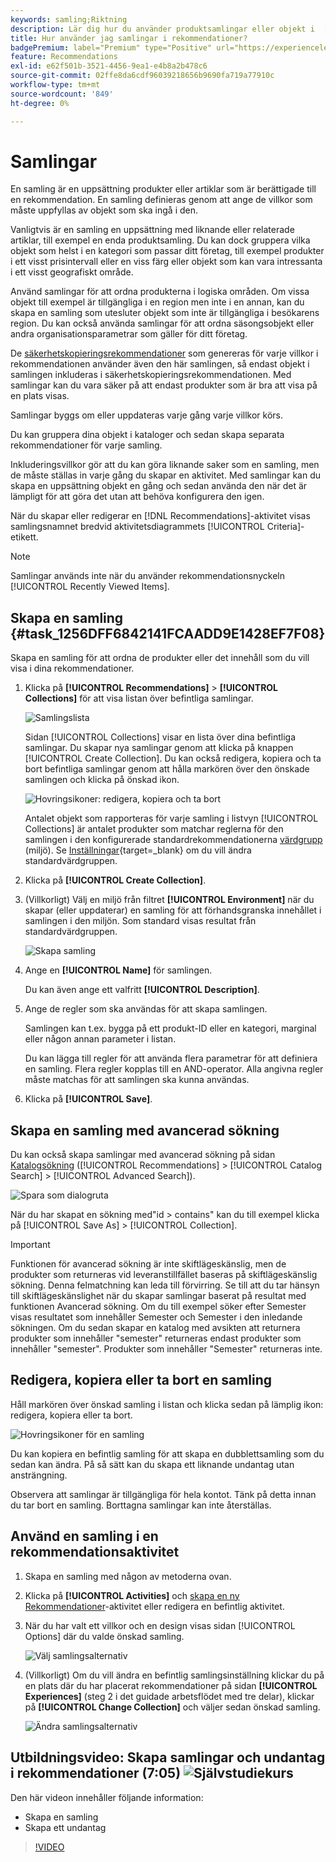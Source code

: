 ```yaml
---
keywords: samling;Riktning
description: Lär dig hur du använder produktsamlingar eller objekt i  [!DNL Target Recommendations].
title: Hur använder jag samlingar i rekommendationer?
badgePremium: label="Premium" type="Positive" url="https://experienceleague.adobe.com/docs/target/using/introduction/intro.html?lang=en#premium newtab=true" tooltip="Se vad som ingår i Target Premium."
feature: Recommendations
exl-id: e62f501b-3521-4456-9ea1-e4b8a2b478c6
source-git-commit: 02ffe8da6cdf96039218656b9690fa719a77910c
workflow-type: tm+mt
source-wordcount: '849'
ht-degree: 0%

---
```


# Samlingar

En samling är en uppsättning produkter eller artiklar som är berättigade till en rekommendation. En samling definieras genom att ange de villkor som måste uppfyllas av objekt som ska ingå i den.

Vanligtvis är en samling en uppsättning med liknande eller relaterade artiklar, till exempel en enda produktsamling. Du kan dock gruppera vilka objekt som helst i en kategori som passar ditt företag, till exempel produkter i ett visst prisintervall eller en viss färg eller objekt som kan vara intressanta i ett visst geografiskt område.

Använd samlingar för att ordna produkterna i logiska områden. Om vissa objekt till exempel är tillgängliga i en region men inte i en annan, kan du skapa en samling som utesluter objekt som inte är tillgängliga i besökarens region. Du kan också använda samlingar för att ordna säsongsobjekt eller andra organisationsparametrar som gäller för ditt företag.

De [säkerhetskopieringsrekommendationer](/help/main/c-recommendations/c-algorithms/backup-recs.md) som genereras för varje villkor i rekommendationen använder även den här samlingen, så endast objekt i samlingen inkluderas i säkerhetskopieringsrekommendationen. Med samlingar kan du vara säker på att endast produkter som är bra att visa på en plats visas.

Samlingar byggs om eller uppdateras varje gång varje villkor körs.

Du kan gruppera dina objekt i kataloger och sedan skapa separata rekommendationer för varje samling.

Inkluderingsvillkor gör att du kan göra liknande saker som en samling, men de måste ställas in varje gång du skapar en aktivitet. Med samlingar kan du skapa en uppsättning objekt en gång och sedan använda den när det är lämpligt för att göra det utan att behöva konfigurera den igen.

När du skapar eller redigerar en [!DNL Recommendations]-aktivitet visas samlingsnamnet bredvid aktivitetsdiagrammets [!UICONTROL Criteria]-etikett.

>[!NOTE]
>
>Samlingar används inte när du använder rekommendationsnyckeln [!UICONTROL Recently Viewed Items].

## Skapa en samling {#task_1256DFF6842141FCAADD9E1428EF7F08}

Skapa en samling för att ordna de produkter eller det innehåll som du vill visa i dina rekommendationer.

1. Klicka på **[!UICONTROL Recommendations]** > **[!UICONTROL Collections]** för att visa listan över befintliga samlingar.

   ![Samlingslista](assets/collections_list.png)

   Sidan [!UICONTROL Collections] visar en lista över dina befintliga samlingar. Du skapar nya samlingar genom att klicka på knappen [!UICONTROL Create Collection]. Du kan också redigera, kopiera och ta bort befintliga samlingar genom att hålla markören över den önskade samlingen och klicka på önskad ikon.

   ![Hovringsikoner: redigera, kopiera och ta bort](/help/main/c-recommendations/c-products/assets/hover-icons.png)

   Antalet objekt som rapporteras för varje samling i listvyn [!UICONTROL Collections] är antalet produkter som matchar reglerna för den samlingen i den konfigurerade standardrekommendationerna [värdgrupp](/help/main/administrating-target/hosts.md) (miljö). Se [Inställningar](https://experienceleague.adobe.com/docs/target-dev/developer/recommendations.html){target=_blank} om du vill ändra standardvärdgruppen.

1. Klicka på **[!UICONTROL Create Collection]**.

1. (Villkorligt) Välj en miljö från filtret **[!UICONTROL Environment]** när du skapar (eller uppdaterar) en samling för att förhandsgranska innehållet i samlingen i den miljön. Som standard visas resultat från standardvärdgruppen.

   ![Skapa samling](/help/main/c-recommendations/c-products/assets/CreateCollection.png)

1. Ange en **[!UICONTROL Name]** för samlingen.

   Du kan även ange ett valfritt **[!UICONTROL Description]**.

1. Ange de regler som ska användas för att skapa samlingen.

   Samlingen kan t.ex. bygga på ett produkt-ID eller en kategori, marginal eller någon annan parameter i listan.

   Du kan lägga till regler för att använda flera parametrar för att definiera en samling. Flera regler kopplas till en AND-operator. Alla angivna regler måste matchas för att samlingen ska kunna användas.

1. Klicka på **[!UICONTROL Save]**.

## Skapa en samling med avancerad sökning

Du kan också skapa samlingar med avancerad sökning på sidan [Katalogsökning](/help/main/c-recommendations/c-products/catalog-search.md#save-as) ([!UICONTROL Recommendations] > [!UICONTROL Catalog Search] > [!UICONTROL Advanced Search]).

![Spara som dialogruta](/help/main/c-recommendations/c-products/assets/save-as.png)

När du har skapat en sökning med&quot;id > contains&quot; kan du till exempel klicka på [!UICONTROL Save As] > [!UICONTROL Collection].

>[!IMPORTANT]
>
>Funktionen för avancerad sökning är inte skiftlägeskänslig, men de produkter som returneras vid leveranstillfället baseras på skiftlägeskänslig sökning. Denna felmatchning kan leda till förvirring. Se till att du tar hänsyn till skiftlägeskänslighet när du skapar samlingar baserat på resultat med funktionen Avancerad sökning. Om du till exempel söker efter Semester visas resultatet som innehåller Semester och Semester i den inledande sökningen. Om du sedan skapar en katalog med avsikten att returnera produkter som innehåller &quot;semester&quot; returneras endast produkter som innehåller &quot;semester&quot;. Produkter som innehåller &quot;Semester&quot; returneras inte.

## Redigera, kopiera eller ta bort en samling

Håll markören över önskad samling i listan och klicka sedan på lämplig ikon: redigera, kopiera eller ta bort.

![Hovringsikoner för en samling](/help/main/c-recommendations/c-products/assets/hover-collections.png)

Du kan kopiera en befintlig samling för att skapa en dubblettsamling som du sedan kan ändra. På så sätt kan du skapa ett liknande undantag utan ansträngning.

Observera att samlingar är tillgängliga för hela kontot. Tänk på detta innan du tar bort en samling. Borttagna samlingar kan inte återställas.

## Använd en samling i en rekommendationsaktivitet

1. Skapa en samling med någon av metoderna ovan.

1. Klicka på **[!UICONTROL Activities]** och [skapa en ny Rekommendationer](/help/main/c-recommendations/t-create-recs-activity/create-recs-activity.md)-aktivitet eller redigera en befintlig aktivitet.

1. När du har valt ett villkor och en design visas sidan [!UICONTROL Options] där du valde önskad samling.

   ![Välj samlingsalternativ](/help/main/c-recommendations/c-products/assets/choose-collection.png)

1. (Villkorligt) Om du vill ändra en befintlig samlingsinställning klickar du på en plats där du har placerat rekommendationer på sidan **[!UICONTROL Experiences]** (steg 2 i det guidade arbetsflödet med tre delar), klickar på **[!UICONTROL Change Collection]** och väljer sedan önskad samling.

   ![Ändra samlingsalternativ](/help/main/c-recommendations/c-products/assets/change-collection.png)

## Utbildningsvideo: Skapa samlingar och undantag i rekommendationer (7:05) ![Självstudiekurs](/help/main/assets/tutorial.png)

Den här videon innehåller följande information:

* Skapa en samling
* Skapa ett undantag

>[!VIDEO](https://video.tv.adobe.com/v/27689)
